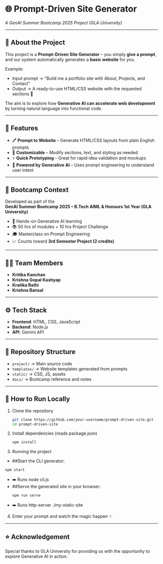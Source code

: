 # 🌐 Prompt-Driven Site Generator
_A GenAI Summer Bootcamp 2025 Project (GLA University)_

---

## 📌 About the Project
This project is a **Prompt-Driven Site Generator** – you simply **give a prompt**, and our system automatically generates a **basic website** for you.  

Example:  
- Input prompt → "Build me a portfolio site with About, Projects, and Contact"  
- Output → A ready-to-use HTML/CSS website with the requested sections 🎉  

The aim is to explore how **Generative AI can accelerate web development** by turning natural language into functional code.

---

## 🚀 Features
- 🖊️ **Prompt to Website** – Generate HTML/CSS layouts from plain English prompts  
- 🎨 **Customizable** – Modify sections, text, and styling as needed  
- ⚡ **Quick Prototyping** – Great for rapid idea validation and mockups  
- 🤖 **Powered by Generative AI** – Uses prompt engineering to understand user intent  

---

## 🏫 Bootcamp Context
Developed as part of the  
**GenAI Summer Bootcamp 2025 – B.Tech AIML & Honours 1st Year (GLA University)**  

- 🧠 Hands-on Generative AI learning  
- 📚 50 hrs of modules + 10 hrs Project Challenge  
- 🎓 Masterclass on Prompt Engineering  
- 📈 Counts toward **3rd Semester Project (2 credits)**  

---

## 👩‍💻 Team Members
- **Kritika Kanchan**  
- **Krishna Gopal Kashyap**  
- **Kratika Rathi**  
- **Krishna Bansal**  

---

## ⚙️ Tech Stack
- **Frontend**: HTML, CSS, JavaScript  
- **Backend**: Node.js  
- **API**: Gemini API  

---

## 📂 Repository Structure
- `project/` → Main source code  
- `templates/` → Website templates generated from prompts  
- `static/` → CSS, JS, assets  
- `docs/` → Bootcamp reference and notes  

---

## 🚀 How to Run Locally

1. Clone the repository  
   ```bash
   git clone https://github.com/your-username/prompt-driven-site.git
   cd prompt-driven-site
   ```
2. Install dependencies (reads package.json)
   ```bash
   npm install
   ```
3. Running the project
  - ##Start the CLI generator:
   ```bash
   npm start
   ```
  - ➡️ Runs node cli.js
  - ##Serve the generated site in your browser:
    ```bash
    npm run serve
    ```
  - ➡️ Runs http-server ./my-static-site
4. Enter your prompt and watch the magic happen ✨

---
## ⭐ Acknowledgement

Special thanks to GLA University for providing us with the opportunity to explore Generative AI in action.

